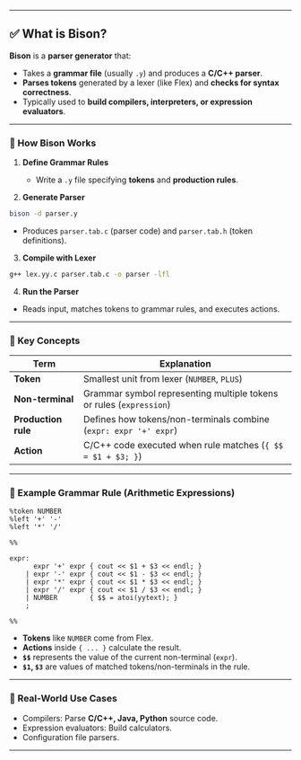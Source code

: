 
---

## ✅ What is Bison?

**Bison** is a **parser generator** that:

* Takes a **grammar file** (usually `.y`) and produces a **C/C++ parser**.
* **Parses tokens** generated by a lexer (like Flex) and **checks for syntax correctness**.
* Typically used to **build compilers, interpreters, or expression evaluators**.

---

### 🔹 How Bison Works

1. **Define Grammar Rules**

   * Write a `.y` file specifying **tokens** and **production rules**.

2. **Generate Parser**

```bash
bison -d parser.y
```

* Produces `parser.tab.c` (parser code) and `parser.tab.h` (token definitions).

3. **Compile with Lexer**

```bash
g++ lex.yy.c parser.tab.c -o parser -lfl
```

4. **Run the Parser**

* Reads input, matches tokens to grammar rules, and executes actions.

---

### 🔹 Key Concepts

| Term                | Explanation                                                         |
| ------------------- | ------------------------------------------------------------------- |
| **Token**           | Smallest unit from lexer (`NUMBER`, `PLUS`)                         |
| **Non-terminal**    | Grammar symbol representing multiple tokens or rules (`expression`) |
| **Production rule** | Defines how tokens/non-terminals combine (`expr: expr '+' expr`)    |
| **Action**          | C/C++ code executed when rule matches (`{ $$ = $1 + $3; }`)         |

---

### 🔹 Example Grammar Rule (Arithmetic Expressions)

```bison
%token NUMBER
%left '+' '-'
%left '*' '/'

%%

expr:
      expr '+' expr { cout << $1 + $3 << endl; }
    | expr '-' expr { cout << $1 - $3 << endl; }
    | expr '*' expr { cout << $1 * $3 << endl; }
    | expr '/' expr { cout << $1 / $3 << endl; }
    | NUMBER        { $$ = atoi(yytext); }
    ;

%%
```

* **Tokens** like `NUMBER` come from Flex.
* **Actions** inside `{ ... }` calculate the result.
* **`$$`** represents the value of the current non-terminal (`expr`).
* **`$1`, `$3`** are values of matched tokens/non-terminals in the rule.

---

### 🔹 Real-World Use Cases

* Compilers: Parse **C/C++, Java, Python** source code.
* Expression evaluators: Build calculators.
* Configuration file parsers.

---

